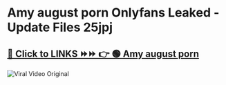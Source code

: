 
 # Amy august porn Onlyfans Leaked - Update Files 25jpj

## <h2><a href="https://clipsfans.com/Amy_august_porn&ref=git">🔗 Click to LINKS ⏩⏩ 👉 🟢 Amy august porn </a></h2>

<a href="https://clipsfans.com/Amy_august_porn&ref=git" rel="nofollow" data-target="animated-image.originalLink"><img src="https://i.ibb.co.com/xMMVF88/686577567.gif" alt="Viral Video Original" style="max-width: 100%; display: inline-block;" data-target="animated-image.originalImage"></a>

